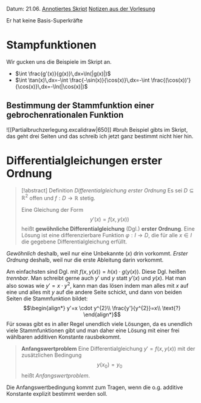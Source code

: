 Datum: 21.06.
[Annotiertes Skript](https://ecampus.uni-bonn.de/goto_ecampus_file_3069965_download.html)
[Notizen aus der Vorlesung](https://ecampus.uni-bonn.de/goto_ecampus_file_3069966_download.html)

Er hat keine Basis-Superkräfte

# Stampfunktionen
Wir gucken uns die Beispiele im Skript an.

- $\int \frac{g'(x)}{g(x)}\,dx=\ln(|g(x)|)$
- $\int \tan(x)\,dx=-\int \frac{-\sin(x)}{\cos(x)}\,dx=-\int \frac{(\cos(x))'}{\cos(x)}\,dx=-\ln(|\cos(x)|)$

## Bestimmung der Stammfunktion einer gebrochenrationalen Funktion

![[Partialbruchzerlegung.excalidraw|650]]
#bruh 
Beispiel gibts im Skript, das geht drei Seiten und das schreib ich jetzt ganz bestimmt nicht hier hin.

# Differentialgleichungen erster Ordnung

> [!abstract] Definition *Differentialgleichung erster Ordnung*
> Es sei $D \subseteq \mathbb{R}^{2}$ offen und $f: D \to \mathbb{R}$ stetig.
> 
> Eine Gleichung der Form $$y'(x)=f(x,y(x))$$ heißt **gewöhnliche Differentialgleichung** (Dgl.) **erster Ordnung**.
> Eine Lösung ist eine differenzierbare Funktion $\varphi: I \to D$, die für alle $x\in I$ die gegebene Differentialgleichung erfüllt.

*Gewöhnlich* deshalb, weil nur eine Unbekannte ($x$) drin vorkommt. *Erster Ordnung* deshalb, weil nur die erste Ableitung darin vorkommt.

Am einfachsten sind Dgl. mit $f(x,y(x))=h(x)\cdot g(y(x))$. Diese Dgl. heißen *trennbar*.
Man schreibt gerne auch $y'$ und $y$ statt $y'(x)$ und $y(x)$.
Hat man also sowas wie $y'=x \cdot y^{2}$, kann man das lösen indem man alles mit $x$ auf eine und alles mit $y$ auf die andere Seite schickt, und dann von beiden Seiten die Stammfunktion bildet:
$$\begin{align*}
y'=x \cdot y^{2}\\
\frac{y'}{y^{2}}=x\\
\text{?}
\end{align*}$$
Für sowas gibt es in aller Regel unendlich viele Lösungen, da es unendlich viele Stammfunktionen gibt und man daher eine Lösung mit einer frei wählbaren additiven Konstante rausbekommt. 

> **Anfangswertproblem**
> Eine Differentialgleichung $y'=f(x,y(x))$ mit der zusätzlichen Bedingung $$y(x_{0})=y_{0}$$ heißt *Anfangswertproblem*.

Die Anfangswertbedingung kommt zum Tragen, wenn die o.g. additive Konstante explizit bestimmt werden soll.